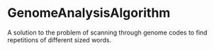 # GenomeAnalysisAlgorithm
A solution to the problem of scanning through genome codes to find repetitions of different sized words.

